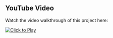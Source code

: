
## YouTube Video

Watch the video walkthrough of this project here:

[![Click to Play](https://img.youtube.com/vi/OL_wgV8atww/hqdefault.jpg)](https://www.youtube.com/watch?v=OL_wgV8atww)


